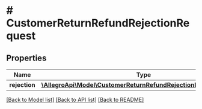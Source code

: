 # # CustomerReturnRefundRejectionRequest

## Properties

Name | Type | Description | Notes
------------ | ------------- | ------------- | -------------
**rejection** | [**\AllegroApi\Model\CustomerReturnRefundRejectionRequestRejection**](CustomerReturnRefundRejectionRequestRejection.md) |  |

[[Back to Model list]](../../README.md#models) [[Back to API list]](../../README.md#endpoints) [[Back to README]](../../README.md)
